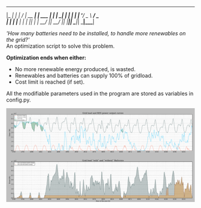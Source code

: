  _____ _____ ___    ____          _       
|_   _| ____|_ _|  / ___|_ __ ___| |_ ___ 
  | | |  _|  | |  | |   | '__/ _ \ __/ _ \
  | | | |___ | |  | |___| | |  __/ ||  __/
  |_| |_____|___|  \____|_|  \___|\__\___|
                                          
*'How many batteries need to be installed, to handle more renewables on the grid?'*\
An optimization script to solve this problem.

**Optimization ends when either:**

- No more renewable energy produced, is wasted.
- Renewables and batteries can supply 100% of gridload.
- Cost limit is reached (if set).

All the modifiable parameters used in the program are stored as variables in config.py.

![plot](txt/img/plot.png)
